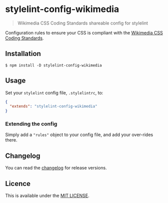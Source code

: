 # stylelint-config-wikimedia
> Wikimedia CSS Coding Standards shareable config for stylelint

Configuration rules to ensure your CSS is compliant with the [Wikimedia CSS Coding Standards](https://www.mediawiki.org/wiki/Manual:Coding_conventions/CSS).


## Installation

```console
$ npm install -D stylelint-config-wikimedia
```


## Usage

Set your `stylelint` config file, `.stylelintrc`, to:

```json
{
  "extends": "stylelint-config-wikimedia"
}
```

### Extending the config
Simply add a `"rules"` object to your config file, and add your over-rides there.


## Changelog
You can read the [changelog](CHANGELOG.md) for release versions.


## Licence
This is available under the [MIT LICENSE](LICENSE).
